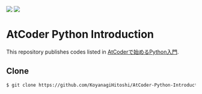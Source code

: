 ![](https://img.shields.io/badge/Python-3.11.4-informational.svg)
![](https://img.shields.io/badge/pycodestyle-2.12.1-informational.svg)

# AtCoder Python Introduction

This repository publishes codes listed in [AtCoderで始めるPython入門](https://qiita.com/KoyanagiHitoshi/items/3286fbc65d56dd67737c).

## Clone

```bash
$ git clone https://github.com/KoyanagiHitoshi/AtCoder-Python-Introduction.git
```
